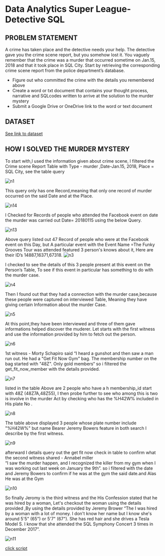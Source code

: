 
# Data Analytics Super League- Detective SQL

## PROBLEM STATEMENT
A crime has taken place and the detective needs your help. The detective gave you the crime scene report, but you somehow lost it. You vaguely remember that the crime was a murder that occurred sometime on Jan.15, 2018 and that it took place in SQL City. Start by retrieving the corresponding crime scene report from the police department’s database.

* Figure out who committed the crime with the details you remembered above
* Create a word or txt document that contains your thought process, narrative and SQLcodes written to arrive at the solution to the murder mystery
* Submit a Google Drive or OneDrive link to the word or text document

## DATASET
[See link to dataset](https://drive.google.com/drive/folders/1SLlSSzIqhu9m4p8HmoJYjn5X_GTYdDsf?usp=share_link)




## HOW I SOLVED THE MURDER MYSTERY

To start with,I used the information given about crime scene, I filtered the Crime scene Report Table with 
Type - murder ,Date-Jan.15, 2018, Place = SQL City, see the table query

 ![n1](https://github.com/Bumzeal/-SQL-_PROJECT/assets/78567274/53a0d34c-976c-423a-8c4c-e2ec5a822e78)
 
This query only has one Record,meaning that only one record of murder occurred on the said Date  and at the Place.

![n14](https://github.com/Bumzeal/-SQL-_PROJECT/assets/78567274/12e8120a-853b-4332-9474-f3d14ebe2d01)



I Checked for Records of people who attended the Facebook event on date the murder was carried out Date= 20180115 using the below Query.

![n13](https://github.com/Bumzeal/-SQL-_PROJECT/assets/78567274/b9eec92e-2d10-4d11-a2be-0c1c18944184)




Above query listed out 47 Record of people who were at the Facebook event on this Day,
but A particular event with the Event Name =The Funky Grooves Tour was attended featured 3 person's knows about it,
Here are their ID’s 14887,16371,67318.
![n3](https://github.com/Bumzeal/-SQL-_PROJECT/assets/78567274/20a1f565-ff94-451f-8efb-9e533120264c)



I checked to see the details of this 3 people present at this event on the Person’s Table,
To see if this event in particular has something to do with the murder case.

![n4](https://github.com/Bumzeal/-SQL-_PROJECT/assets/78567274/5e1402fc-3dad-455c-85f1-56a3d6181326)



Then I found out that they had a connection with the murder case,because these people were captured on interviewed Table, 
Meaning they have giving certain Information  about the murder Case.

![n5](https://github.com/Bumzeal/-SQL-_PROJECT/assets/78567274/ca3e2828-26c9-4416-9cc7-e664bbd136b5)


At this point,they have been  interviewed  and three of them gave informations helped discover the muderer.
Let starts with the first witness and use the information provided by him to fetch out the person.

![n6](https://github.com/Bumzeal/-SQL-_PROJECT/assets/78567274/5aa21604-3497-48ef-b1ee-b75a96955365)


1st witness - Morty Schapiro said “I heard a gunshot and then saw a man run out. He had a "Get Fit Now Gym" bag. 
The membership number on the bag started with "48Z". Only gold members“ so i filtered the get_fit_now_member with the details provided.

![n7](https://github.com/Bumzeal/-SQL-_PROJECT/assets/78567274/ae587647-f31d-465f-acbe-15c979e85e8d)

listed in the table Above are  2 people  who have a h membership_id start with 48Z (48Z7A,48Z55),
I then probe further to see who among this is  two is involve in the murder 
Act by checking who has the %H42W% included in His plate No .

![n8](https://github.com/Bumzeal/-SQL-_PROJECT/assets/78567274/23112503-2ccf-4e2a-b15e-b2c10ec5ee19)


The table above displayed 3 people whose plate number include "%H42W%" but name Bearer  Jeremy Bowers feature in both search l describe by the first witness.

![n9](https://github.com/Bumzeal/-SQL-_PROJECT/assets/78567274/012fbc8d-7457-4deb-ae9a-29cd33e3a77a)


afterward I details query out the get fit now check in table to confirm what the second witness shared - Annabel miller  
“I saw the murder happen, and I recognized the killer from my gym when I was working out last week on January the 9th”.
so i filtered with the date and Jeremy Bowers to confirm if he was at the gym the said date.and Alas He was at the Gym

![n10](https://github.com/Bumzeal/-SQL-_PROJECT/assets/78567274/afcc79f4-c8c5-4d48-ab5f-fd2e5aec7b9d)

So finally  Jeromy is the third witness and the  His Confession stated that he was hired by a woman,
Let's checkout the woman using the details provided ,By using the details provided by Jeremy Brower 
“The I was hired by a woman with a lot of money. I don't know her name but I know she's around 5'5" (65") or 5'7" (67").
She has red hair and she drives a Tesla Model S. I know that she attended the SQL Symphony Concert 3 times in December 2017”.

![n11](https://github.com/Bumzeal/-SQL-_PROJECT/assets/78567274/beeec822-e48d-4b92-91e7-a8565bc3a884)




[click script](https://github.com/Bumzeal/-SQL-_PROJECT/blob/main/DASLscript.sql)

